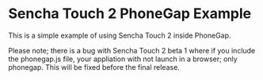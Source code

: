 # Sencha Touch 2 PhoneGap Example

This is a simple example of using Sencha Touch 2 inside PhoneGap.

Please note; there is a bug with Sencha Touch 2 beta 1 where if you include the phonegap.js file, your appliation with not launch in a browser; only phonegap. This will be fixed before the final release.
